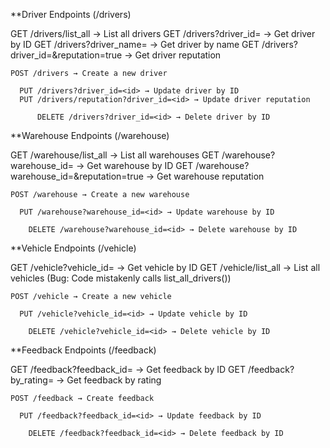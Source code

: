 **Driver Endpoints (/drivers)

  GET /drivers/list_all → List all drivers
  GET /drivers?driver_id=<id> → Get driver by ID
  GET /drivers?driver_name=<name> → Get driver by name
  GET /drivers?driver_id=<id>&reputation=true → Get driver reputation
  
    POST /drivers → Create a new driver
    
      PUT /drivers?driver_id=<id> → Update driver by ID
      PUT /drivers/reputation?driver_id=<id> → Update driver reputation
      
          DELETE /drivers?driver_id=<id> → Delete driver by ID
          
**Warehouse Endpoints (/warehouse)

  GET /warehouse/list_all → List all warehouses
  GET /warehouse?warehouse_id=<id> → Get warehouse by ID
  GET /warehouse?warehouse_id=<id>&reputation=true → Get warehouse reputation
  
    POST /warehouse → Create a new warehouse
    
      PUT /warehouse?warehouse_id=<id> → Update warehouse by ID
      
        DELETE /warehouse?warehouse_id=<id> → Delete warehouse by ID
**Vehicle Endpoints (/vehicle)

  GET /vehicle?vehicle_id=<id> → Get vehicle by ID
  GET /vehicle/list_all → List all vehicles (Bug: Code mistakenly calls list_all_drivers())
  
    POST /vehicle → Create a new vehicle
    
      PUT /vehicle?vehicle_id=<id> → Update vehicle by ID
      
        DELETE /vehicle?vehicle_id=<id> → Delete vehicle by ID
        
**Feedback Endpoints (/feedback)

  GET /feedback?feedback_id=<id> → Get feedback by ID
  GET /feedback?by_rating=<rating> → Get feedback by rating
  
    POST /feedback → Create feedback
    
      PUT /feedback?feedback_id=<id> → Update feedback by ID
      
        DELETE /feedback?feedback_id=<id> → Delete feedback by ID

